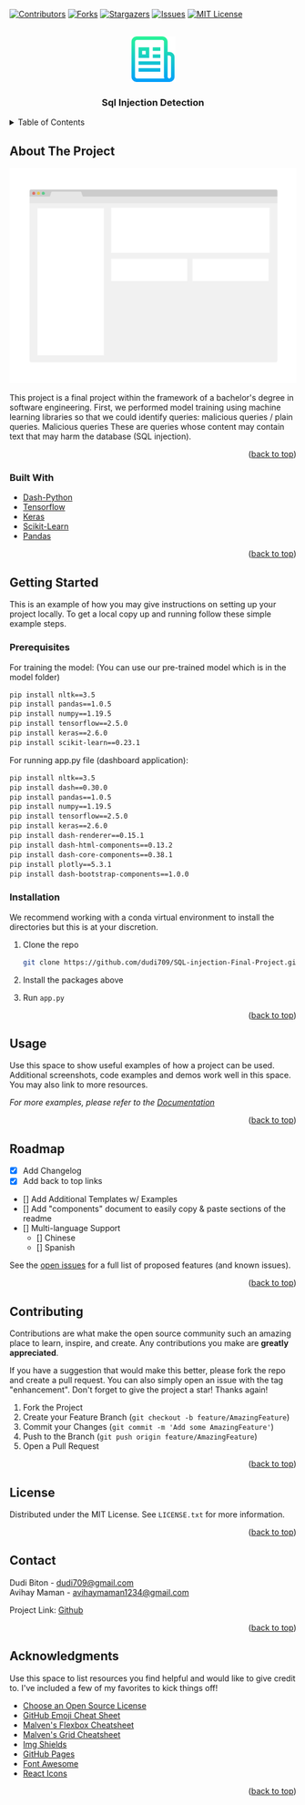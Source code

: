 <div id="top"></div>
<!--
*** Thanks for checking out the Best-README-Template. If you have a suggestion
*** that would make this better, please fork the repo and create a pull request
*** or simply open an issue with the tag "enhancement".
*** Don't forget to give the project a star!
*** Thanks again! Now go create something AMAZING! :D
-->



<!-- PROJECT SHIELDS -->
<!--
*** I'm using markdown "reference style" links for readability.
*** Reference links are enclosed in brackets [ ] instead of parentheses ( ).
*** See the bottom of this document for the declaration of the reference variables
*** for contributors-url, forks-url, etc. This is an optional, concise syntax you may use.
*** https://www.markdownguide.org/basic-syntax/#reference-style-links
-->
[![Contributors][contributors-shield]][contributors-url]
[![Forks][forks-shield]][forks-url]
[![Stargazers][stars-shield]][stars-url]
[![Issues][issues-shield]][issues-url]
[![MIT License][license-shield]][license-url]



<!-- PROJECT LOGO -->
<br />
<div align="center">
  <a href="https://github.com/dudi709/SQL-injection-Final-Project">
    <img src="images/logo.png" alt="Logo" width="80" height="80">
  </a>

  <h3 align="center">Sql Injection Detection</h3>
</div>



<!-- TABLE OF CONTENTS -->
<details>
  <summary>Table of Contents</summary>
  <ol>
    <li>
      <a href="#about-the-project">About The Project</a>
      <ul>
        <li><a href="#built-with">Built With</a></li>
      </ul>
    </li>
    <li>
      <a href="#getting-started">Getting Started</a>
      <ul>
        <li><a href="#prerequisites">Prerequisites</a></li>
        <li><a href="#installation">Installation</a></li>
      </ul>
    </li>
    <li><a href="#usage">Usage</a></li>
    <li><a href="#roadmap">Roadmap</a></li>
    <li><a href="#contributing">Contributing</a></li>
    <li><a href="#license">License</a></li>
    <li><a href="#contact">Contact</a></li>
    <li><a href="#acknowledgments">Acknowledgments</a></li>
  </ol>
</details>



<!-- ABOUT THE PROJECT -->
## About The Project

[![Product Name Screen Shot][product-screenshot]](https://example.com)

This project is a final project within the framework of a bachelor's degree in software engineering.
First, we performed model training using machine learning libraries so that we could identify queries: malicious queries / plain queries. Malicious queries These are queries whose content may contain text that may harm the database (SQL injection).

<p align="right">(<a href="#top">back to top</a>)</p>



### Built With

* [Dash-Python](https://dash.plotly.com/)
* [Tensorflow](https://www.tensorflow.org/)
* [Keras](https://keras.io/)
* [Scikit-Learn](https://scikit-learn.org/stable/)
* [Pandas](https://pandas.pydata.org/)




<p align="right">(<a href="#top">back to top</a>)</p>



<!-- GETTING STARTED -->
## Getting Started

This is an example of how you may give instructions on setting up your project locally.
To get a local copy up and running follow these simple example steps.

### Prerequisites

For training the model: (You can use our pre-trained model which is in the model folder)
  ```sh
  pip install nltk==3.5
  pip install pandas==1.0.5
  pip install numpy==1.19.5
  pip install tensorflow==2.5.0
  pip install keras==2.6.0
  pip install scikit-learn==0.23.1
  ```
 For running app.py file (dashboard application):
   ```sh
  pip install nltk==3.5
  pip install dash==0.30.0
  pip install pandas==1.0.5
  pip install numpy==1.19.5
  pip install tensorflow==2.5.0
  pip install keras==2.6.0
  pip install dash-renderer==0.15.1
  pip install dash-html-components==0.13.2
  pip install dash-core-components==0.38.1
  pip install plotly==5.3.1
  pip install dash-bootstrap-components==1.0.0
  ```

### Installation

We recommend working with a conda virtual environment to install the directories but this is at your discretion.

1. Clone the repo
   ```sh
   git clone https://github.com/dudi709/SQL-injection-Final-Project.git
   ```
2. Install the packages above

3. Run `app.py`

<p align="right">(<a href="#top">back to top</a>)</p>



<!-- USAGE EXAMPLES -->
## Usage

Use this space to show useful examples of how a project can be used. Additional screenshots, code examples and demos work well in this space. You may also link to more resources.

_For more examples, please refer to the [Documentation](https://example.com)_

<p align="right">(<a href="#top">back to top</a>)</p>



<!-- ROADMAP -->
## Roadmap

- [x] Add Changelog
- [x] Add back to top links
- [] Add Additional Templates w/ Examples
- [] Add "components" document to easily copy & paste sections of the readme
- [] Multi-language Support
    - [] Chinese
    - [] Spanish

See the [open issues](https://github.com/othneildrew/Best-README-Template/issues) for a full list of proposed features (and known issues).

<p align="right">(<a href="#top">back to top</a>)</p>



<!-- CONTRIBUTING -->
## Contributing

Contributions are what make the open source community such an amazing place to learn, inspire, and create. Any contributions you make are **greatly appreciated**.

If you have a suggestion that would make this better, please fork the repo and create a pull request. You can also simply open an issue with the tag "enhancement".
Don't forget to give the project a star! Thanks again!

1. Fork the Project
2. Create your Feature Branch (`git checkout -b feature/AmazingFeature`)
3. Commit your Changes (`git commit -m 'Add some AmazingFeature'`)
4. Push to the Branch (`git push origin feature/AmazingFeature`)
5. Open a Pull Request

<p align="right">(<a href="#top">back to top</a>)</p>



<!-- LICENSE -->
## License

Distributed under the MIT License. See `LICENSE.txt` for more information.

<p align="right">(<a href="#top">back to top</a>)</p>



<!-- CONTACT -->
## Contact

Dudi Biton - dudi709@gmail.com </br>
Avihay Maman - avihaymaman1234@gmail.com

Project Link: [Github](https://github.com/dudi709/SQL-injection-Final-Project )

<p align="right">(<a href="#top">back to top</a>)</p>



<!-- ACKNOWLEDGMENTS -->
## Acknowledgments

Use this space to list resources you find helpful and would like to give credit to. I've included a few of my favorites to kick things off!

* [Choose an Open Source License](https://choosealicense.com)
* [GitHub Emoji Cheat Sheet](https://www.webpagefx.com/tools/emoji-cheat-sheet)
* [Malven's Flexbox Cheatsheet](https://flexbox.malven.co/)
* [Malven's Grid Cheatsheet](https://grid.malven.co/)
* [Img Shields](https://shields.io)
* [GitHub Pages](https://pages.github.com)
* [Font Awesome](https://fontawesome.com)
* [React Icons](https://react-icons.github.io/react-icons/search)

<p align="right">(<a href="#top">back to top</a>)</p>

<!-- MARKDOWN LINKS & IMAGES -->
<!-- https://www.markdownguide.org/basic-syntax/#reference-style-links -->
[contributors-shield]: https://img.shields.io/github/contributors/dudi709/SQL-injection-Final-Project?style=for-the-badge
[contributors-url]: https://github.com/dudi709/SQL-injection-Final-Project/graphs/contributors
[forks-shield]: https://img.shields.io/github/forks/dudi709/SQL-injection-Final-Project?style=for-the-badge
[forks-url]: https://github.com/dudi709/SQL-injection-Final-Project/network/members
[stars-shield]: https://img.shields.io/github/stars/dudi709/SQL-injection-Final-Project?style=for-the-badge
[stars-url]: https://github.com/dudi709/SQL-injection-Final-Project/stargazers
[issues-shield]: https://img.shields.io/github/issues/dudi709/SQL-injection-Final-Project?style=for-the-badge
[issues-url]: https://github.com/dudi709/SQL-injection-Final-Project/issues
[license-shield]: https://img.shields.io/github/license/dudi709/SQL-injection-Final-Project?style=for-the-badge
[license-url]: https://github.com/dudi709/SQL-injection-Final-Project/blob/master/LICENSE.txt
[product-screenshot]: images/screenshot.png
